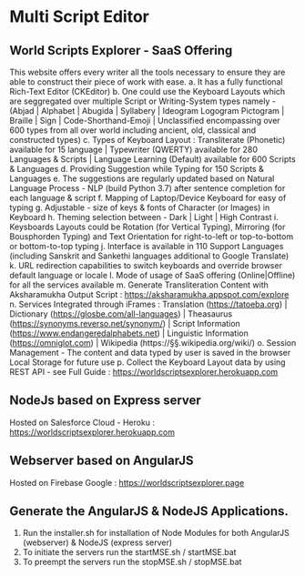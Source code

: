 # Multi Script Editor

## World Scripts Explorer - SaaS Offering
This website offers every writer all the tools necessary to ensure they are able to construct their piece of work with ease.
a. It has a fully functional Rich-Text Editor (CKEditor)
b. One could use the Keyboard Layouts which are seggregated over multiple Script or Writing-System types namely - (Abjad | Alphabet | Abugida | Syllabery | Ideogram Logogram Pictogram | Braille | Sign | Code-Shorthand-Emoji | Unclassified encompassing over 600 types from all over world including ancient, old, classical and constructed types)
c. Types of Keyboard Layout : Transliterate (Phonetic) available for 15 language | Typewriter (QWERTY) available for 280 Languages & Scripts | Language Learning (Default) available for 600 Scripts & Languages
d. Providing Suggestion while Typing for 150 Scripts & Languages
e. The suggestions are regularly updated based on Natural Language Process - NLP (build Python 3.7) after sentence completion for each language & script
f. Mapping of Laptop/Device Keyboard for easy of typing
g. Adjustable - size of keys & fonts of Character (or Images) in Keyboard
h. Theming selection between - Dark | Light | High Contrast
i. Keysboards Layouts could be Rotation (for Vertical Typing), Mirroring (for Bousphorden Typing) and Text Orientation for right-to-left or top-to-bottom or bottom-to-top typing
j. Interface is available in 110 Support Languages (including Sanskrit and Sankethi languages additional to Google Translate)
k. URL redirection capabilities to switch keyboards and override browser default language or locale 
l. Mode of usage of SaaS offering (Online|Offline) for all the services available
m. Generate Transliteration Content with Aksharamukha Output Script : https://aksharamukha.appspot.com/explore
n. Services Integrated through iFrames : Translation (https://tatoeba.org) | Dictionary (https://glosbe.com/all-languages) | Theasaurus (https://synonyms.reverso.net/synonym/) | Script Information (https://www.endangeredalphabets.net) | Linguistic Information (https://omniglot.com) | Wikipedia (https://§§.wikipedia.org/wiki/)
o. Session Management - The content and data typed by user is saved in the browser Local Storage for future use 
p. Collect the Keyboard Layout data by using REST API - see Full Guide : https://worldscriptsexplorer.herokuapp.com

## NodeJs based on Express server
  Hosted on Salesforce Cloud - Heroku : https://worldscriptsexplorer.herokuapp.com
 
## Webserver based on AngularJS
  Hosted on Firebase Google : https://worldscriptsexplorer.page

## Generate the AngularJS & NodeJS Applications.

  1. Run the installer.sh for installation of Node Modules for both AngularJS (webserver) & NodeJS (express server)
  2. To initiate the servers run the startMSE.sh / startMSE.bat
  3. To preempt the servers run the stopMSE.sh / stopMSE.bat
  
